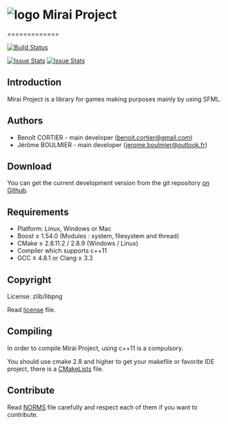 # ![logo](https://avatars2.githubusercontent.com/u/10365256?v=3&s=200) Mirai Project
=============

[![Build Status](https://travis-ci.org/Mirai-Team/mirai-project.svg?branch=master)](https://travis-ci.org/Mirai-Team/mirai-project)

[![Issue Stats](http://www.issuestats.com/github/Mirai-Team/mirai-project/badge/pr?style=flat)](http://www.issuestats.com/github/Mirai-Team/mirai-project) [![Issue Stats](http://www.issuestats.com/github/Mirai-Team/mirai-project/badge/issue?style=flat)](http://www.issuestats.com/github/Mirai-Team/mirai-project)

## Introduction

Mirai Project is a library for games making purposes mainly by using SFML.


## Authors

+ Benoît CORTIER - main developer (benoit.cortier@gmail.com)
+ Jérôme BOULMIER - main developer (jerome.boulmier@outlook.fr)


## Download

You can get the current development version from the git repository [on Github](https://github.com/Mirai-Team/mirai-project).


## Requirements

+ Platform: Linux, Windows or Mac
+ Boost ≥ 1.54.0 (Modules : system, filesystem and thread)
+ CMake ≥ 2.8.11.2 / 2.8.9 (Windows / Linux)
+ Compiler which supports c++11
+ GCC ≥ 4.8.1 or Clang ≥ 3.3

## Copyright

License: zlib/libpng

Read [license](license.txt) file.


## Compiling

In order to compile Mirai Project, using c++11 is a compulsory.

You should use cmake 2.8 and higher to get your makefile or favorite IDE project, there is a [CMakeLists](CMakeLists.txt) file.


## Contribute

Read [NORMS](NORMS.md) file carefully and respect each of them if you want to contribute.
